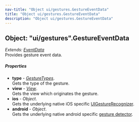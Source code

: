 ```yaml
---
nav-title: "Object ui/gestures.GestureEventData"
title: "Object ui/gestures.GestureEventData"
description: "Object ui/gestures.GestureEventData"
---
```

## Object: "ui/gestures".GestureEventData  
_Extends:_ [_EventData_](../../data/observable/EventData.md)  
Provides gesture event data.

##### Properties
 - **type** - [_GestureTypes_](../../ui/gestures/GestureTypes.md).    
  Gets the type of the gesture.
 - **view** - [_View_](../../ui/core/view/View.md).    
  Gets the view which originates the gesture.
 - **ios** - _Object_.    
  Gets the underlying native iOS specific [UIGestureRecognizer](https://developer.apple.com/library/ios/documentation/UIKit/Reference/UIGestureRecognizer_Class/).
 - **android** - _Object_.    
  Gets the underlying native android specific [gesture detector](http://developer.android.com/reference/android/view/GestureDetector.html).